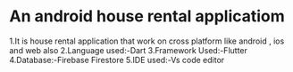 # An android house rental applicatiom
1.It is house rental application that work on cross platform like android , ios and web also
2.Language used:-Dart
3.Framework Used:-Flutter
4.Database:-Firebase Firestore
5.IDE used:-Vs code editor
